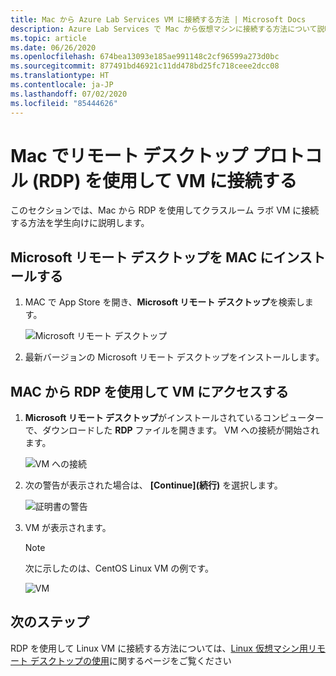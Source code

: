 ```yaml
---
title: Mac から Azure Lab Services VM に接続する方法 | Microsoft Docs
description: Azure Lab Services で Mac から仮想マシンに接続する方法について説明します。
ms.topic: article
ms.date: 06/26/2020
ms.openlocfilehash: 674bea13093e185ae991148c2cf96599a273d0bc
ms.sourcegitcommit: 877491bd46921c11dd478bd25fc718ceee2dcc08
ms.translationtype: HT
ms.contentlocale: ja-JP
ms.lasthandoff: 07/02/2020
ms.locfileid: "85444626"
---
```

# <a name="connect-to-a-vm-using-remote-desktop-protocol-on-a-mac"></a>Mac でリモート デスクトップ プロトコル (RDP) を使用して VM に接続する
このセクションでは、Mac から RDP を使用してクラスルーム ラボ VM に接続する方法を学生向けに説明します。

## <a name="install-microsoft-remote-desktop-on-a-mac"></a>Microsoft リモート デスクトップを MAC にインストールする
1. MAC で App Store を開き、**Microsoft リモート デスクトップ**を検索します。

    ![Microsoft リモート デスクトップ](./media/how-to-use-classroom-lab/install-ms-remote-desktop.png)
1. 最新バージョンの Microsoft リモート デスクトップをインストールします。 

## <a name="access-the-vm-from-your-mac-using-rdp"></a>MAC から RDP を使用して VM にアクセスする
1. **Microsoft リモート デスクトップ**がインストールされているコンピューターで、ダウンロードした **RDP** ファイルを開きます。 VM への接続が開始されます。 

    ![VM への接続](./media/how-to-use-classroom-lab/connect-linux-vm.png)
1. 次の警告が表示された場合は、 **[Continue]\(続行\)** を選択します。 

    ![証明書の警告](./media/how-to-use-classroom-lab/certificate-error.png)
1. VM が表示されます。 

    > [!NOTE]
    > 次に示したのは、CentOS Linux VM の例です。 

    ![VM](./media/how-to-use-classroom-lab/vm-ui.png)


## <a name="next-steps"></a>次のステップ
RDP を使用して Linux VM に接続する方法については、[Linux 仮想マシン用リモート デスクトップの使用](how-to-use-remote-desktop-linux-student.md)に関するページをご覧ください


